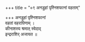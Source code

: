 +++
title = "०९ अनडुहां पृश्निशफानां वहताम्"

+++
अनडुहां पृश्निशफानां  
वहतां वहरापिणाम् ।  
कीनाशस्य श्रमात् स्वेदाद्  
इन्द्रराशिर् अजायत ॥